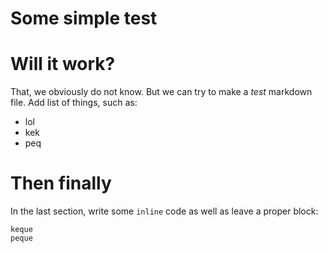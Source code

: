 # Some simple test

# Will it work?

That, we obviously do not know. But we can try to make a _test_ markdown file.
Add list of things, such as:
- lol
- kek
- peq

# Then finally

In the last section, write some `inline` code as well as leave a proper block:
```
keque
peque
```
